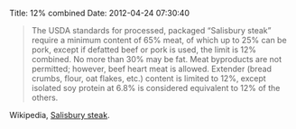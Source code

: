 Title: 12% combined
Date: 2012-04-24 07:30:40

> The USDA standards for processed, packaged “Salisbury steak” require a
> minimum content of 65% meat, of which up to 25% can be pork, except if
> defatted beef or pork is used, the limit is 12% combined. No more than
> 30% may be fat. Meat byproducts are not permitted; however, beef heart
> meat is allowed. Extender (bread crumbs, flour, oat flakes, etc.)
> content is limited to 12%, except isolated soy protein at 6.8% is
> considered equivalent to 12% of the others.

Wikipedia, [Salisbury steak][].

  [Salisbury steak]: https://en.wikipedia.org/w/index.php?title=Salisbury_steak&oldid=485884139
